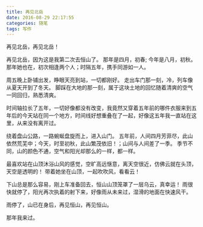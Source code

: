 ```yaml
---
title: 再见北岳
date: 2016-08-29 22:17:55
categories: 随笔
tags: 写作
---
```

再见北岳，再见北岳！
<!--more-->

再见北岳，因为这是我第二次去恒山了。
那年是四月，初春; 今年是八月，初秋。
那年她也在，初次相逢两个人；时隔五年，携手同游如一人。

周五晚上卧铺出发，睁眼天亮到站，一切都刚好。
走出车门那一刻，冷，列车像从夏天开到了冬天。
脚踩在大地的那一刻，属于这块土地的回忆随着清爽的空气一同回归，熟悉清爽。

时间轴拉长了五年，一切好像都没有改变，我竟然又穿着五年前的哪件衣服来到五年后的今天站在同一个地方，时间线好想重叠在了一起，好像这五年我一直站在这里，从来没有离开过。

绕着盘山公路，一路蜿蜒盘旋而上，进入山门。
五年前，人间四月芳菲尽，此山依然荒芜中；今天，时至初秋，此山繁茂依旧！；山间与人间差了一季。
季节不同，山的颜色不通，空气和阳光却那么的一样，都一样。

最喜欢站在山顶沐浴山风的感觉，空旷高远惬意，离天空很近，仿佛云就在头顶，天空是透明的！
带着她坐在山顶，一起吹吹风，看看云！

下山总是那么容易，刚上车准备回去，恒山山顶笼罩了一层乌云，真幸运！
雨很快就停了，阳光再次执着的射下来，好像雨从未来过，湿滑的地面在快速风干。

雨停了，山已在身后，再见恒山，再见恒山。

那年我来过。